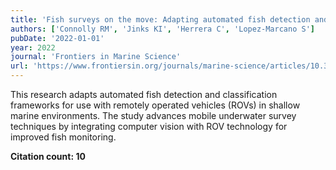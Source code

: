 ```yaml
---
title: 'Fish surveys on the move: Adapting automated fish detection and classification frameworks for videos on a remotely operated vehicle in shallow marine waters'
authors: ['Connolly RM', 'Jinks KI', 'Herrera C', 'Lopez-Marcano S']
pubDate: '2022-01-01'
year: 2022
journal: 'Frontiers in Marine Science'
url: 'https://www.frontiersin.org/journals/marine-science/articles/10.3389/fmars.2022.918504/full'
---
```


This research adapts automated fish detection and classification frameworks for use with remotely operated vehicles (ROVs) in shallow marine environments. The study advances mobile underwater survey techniques by integrating computer vision with ROV technology for improved fish monitoring.

**Citation count: 10**
